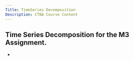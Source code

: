 ```yaml
---
Title: TimeSeries Decomposition
Description: CTBA Course Content
---
```


Time Series Decomposition for the M3 Assignment. 
- 
-

